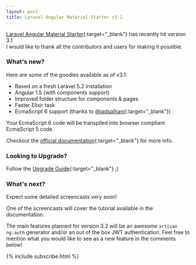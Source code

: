 ```yaml
---
layout: post
title: Laravel Angular Material Starter v3.1
---
```


[Laravel Angular Material Starter](http://laravel-angular.io){:target="_blank"} has recently hit version 3.1  
I would like to thank all the contributors and users for making it possible.

### What's new?

Here are some of the goodies available as of v3.1:

* Based on a fresh Laravel 5.2 installation
* Angular 1.5 (with components support)
* Improved folder structure for components & pages
* Faster Elixir task
* EcmaScript 6 support (thanks to [@jadsalhani](https://github.com/jadsalhani){:target="_blank"})

Your EcmaScript 6 code will be transpiled into browser compliant EcmaScript 5 code.

Checkout the [official documentation](https://laravel-angular.readme.io/docs/overview#whats-new-in-31){:target="_blank"} for more info.

### Looking to Upgrade?

Follow the [Upgrade Guide](https://laravel-angular.readme.io/docs/upgrade-guide){:target="_blank"} ;)


### What's next?

Expect some detailed screencasts very soon!

One of the screencasts will cover the tutorial available in the documentation.

The main features planned for version 3.2 will be an awesome `artisan ng:auth` generator and/or an out of the box JWT authentication. Feel free to mention what you would like to see as a new feature in the comments below!

{% include subscribe.html %}